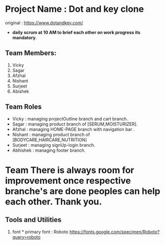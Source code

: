 # Project Name : Dot and key clone
  original : https://www.dotandkey.com/
  * **daily scrum at 10 AM to brief each other on work progress its mandatory**.
## Team Members:
   1. Vicky
   2. Sagar
   3. Afzhal
   4. Nishant
   5. Surjeet
   6. Abishek

## Team Roles
   * Vicky : managing projectOutline branch and cart branch.
   * Sagar : managing product branch of [SERUM,MOISTURIZER].
   * Afzhal : managing HOME-PAGE branch with navigation bar .
   * Nishant :  managing product branch of [BODYCARE,HAIRCARE,NUTRITION]
   * Surjeet :  managing signUp-login branch.
   * Abhishek : managing footer branch.

# Team There is always room for improvement once respective branche's are done peoples can help each other. Thank you. 

## Tools and Utilities
   1. font 
     * primary font : Roboto https://fonts.google.com/specimen/Roboto?query=roboto